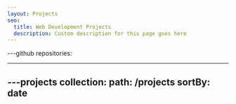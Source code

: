 ```yaml
---
layout: Projects
seo:
  title: Web Development Projects
  description: Custom description for this page goes here
---
```


---github
repositories:

 
---






---projects
collection:
  path: /projects
  sortBy: date
---
